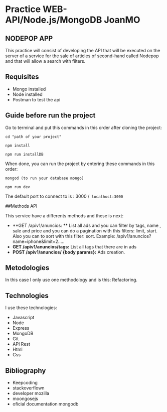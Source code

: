 # Practice WEB-API/Node.js/MongoDB JoanMO

## NODEPOP APP

This practice will consist of developing the API that will be executed on the server of a service for the sale of articles of second-hand called Nodepop and that will allow a search with filters.

## Requisites
- Mongo installed
- Node installed
- Postman to test the api

## Guide before run the project

Go to terminal and put this commands in this order after cloning the project:

```
cd "path of your project"
```

```
npm install
```

```
npm run installDB
```

When done, you can run the project by entering these commands in this order:

```
mongod (to run your database mongo)
```

```
npm run dev
```

The default port to connect to is : 3000 /` localhost:3000`

##Methods API

This service have a differents methods and these is next:

- **GET /apiv1/anuncios: ** List all ads and you can filter by tags, name , sale and price and you can do a pagination with this filters: limit, start. Also you can to sort with this filter: sort. Example: /apiv1/anuncios?name=iphone&limit=2.....
- **GET /apiv1/anuncios/tags:** List all tags that there are in ads
- **POST /apiv1/anuncios/ {body params}:** Ads creation.

## Metodologies
In this case I only use one methodology and is this: Refactoring.

## Technologies
I use these technologies:
- Javascript
- Node
- Express
- MongoDB
- Git
- API Rest
- Html
- Css

## Bibliography
 - Keepcoding
 - stackoverflown
 - developer mozilla
 - moongosejs
 - oficial documentation mongodb